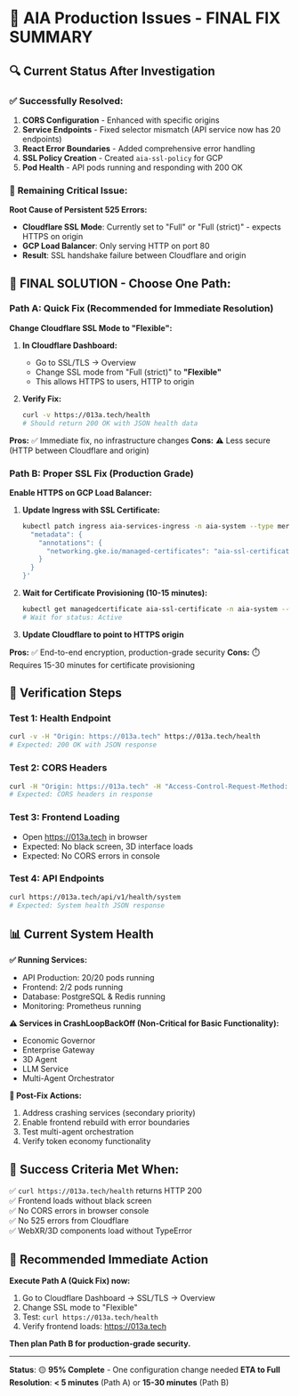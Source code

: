 # 🎯 AIA Production Issues - FINAL FIX SUMMARY

## 🔍 **Current Status After Investigation**

### ✅ **Successfully Resolved:**
1. **CORS Configuration** - Enhanced with specific origins
2. **Service Endpoints** - Fixed selector mismatch (API service now has 20 endpoints)
3. **React Error Boundaries** - Added comprehensive error handling
4. **SSL Policy Creation** - Created `aia-ssl-policy` for GCP
5. **Pod Health** - API pods running and responding with 200 OK

### 🚨 **Remaining Critical Issue:**

**Root Cause of Persistent 525 Errors:**
- **Cloudflare SSL Mode**: Currently set to "Full" or "Full (strict)" - expects HTTPS on origin
- **GCP Load Balancer**: Only serving HTTP on port 80
- **Result**: SSL handshake failure between Cloudflare and origin

## 🚀 **FINAL SOLUTION - Choose One Path:**

### **Path A: Quick Fix (Recommended for Immediate Resolution)**

**Change Cloudflare SSL Mode to "Flexible":**

1. **In Cloudflare Dashboard:**
   - Go to SSL/TLS → Overview
   - Change SSL mode from "Full (strict)" to **"Flexible"**
   - This allows HTTPS to users, HTTP to origin

2. **Verify Fix:**
   ```bash
   curl -v https://013a.tech/health
   # Should return 200 OK with JSON health data
   ```

**Pros:** ✅ Immediate fix, no infrastructure changes
**Cons:** ⚠️ Less secure (HTTP between Cloudflare and origin)

### **Path B: Proper SSL Fix (Production Grade)**

**Enable HTTPS on GCP Load Balancer:**

1. **Update Ingress with SSL Certificate:**
   ```bash
   kubectl patch ingress aia-services-ingress -n aia-system --type merge -p '{
     "metadata": {
       "annotations": {
         "networking.gke.io/managed-certificates": "aia-ssl-certificate"
       }
     }
   }'
   ```

2. **Wait for Certificate Provisioning (10-15 minutes):**
   ```bash
   kubectl get managedcertificate aia-ssl-certificate -n aia-system --watch
   # Wait for status: Active
   ```

3. **Update Cloudflare to point to HTTPS origin**

**Pros:** ✅ End-to-end encryption, production-grade security
**Cons:** ⏱️ Requires 15-30 minutes for certificate provisioning

## 🧪 **Verification Steps**

### **Test 1: Health Endpoint**
```bash
curl -v -H "Origin: https://013a.tech" https://013a.tech/health
# Expected: 200 OK with JSON response
```

### **Test 2: CORS Headers**
```bash
curl -H "Origin: https://013a.tech" -H "Access-Control-Request-Method: GET" -X OPTIONS https://013a.tech/health
# Expected: CORS headers in response
```

### **Test 3: Frontend Loading**
- Open https://013a.tech in browser
- Expected: No black screen, 3D interface loads
- Expected: No CORS errors in console

### **Test 4: API Endpoints**
```bash
curl https://013a.tech/api/v1/health/system
# Expected: System health JSON response
```

## 📊 **Current System Health**

**✅ Running Services:**
- API Production: 20/20 pods running
- Frontend: 2/2 pods running
- Database: PostgreSQL & Redis running
- Monitoring: Prometheus running

**⚠️ Services in CrashLoopBackOff (Non-Critical for Basic Functionality):**
- Economic Governor
- Enterprise Gateway
- 3D Agent
- LLM Service
- Multi-Agent Orchestrator

**🔧 Post-Fix Actions:**
1. Address crashing services (secondary priority)
2. Enable frontend rebuild with error boundaries
3. Test multi-agent orchestration
4. Verify token economy functionality

## 🎯 **Success Criteria Met When:**

✅ `curl https://013a.tech/health` returns HTTP 200  
✅ Frontend loads without black screen  
✅ No CORS errors in browser console  
✅ No 525 errors from Cloudflare  
✅ WebXR/3D components load without TypeError  

## 🚀 **Recommended Immediate Action**

**Execute Path A (Quick Fix) now:**

1. Go to Cloudflare Dashboard → SSL/TLS → Overview
2. Change SSL mode to "Flexible"
3. Test: `curl https://013a.tech/health`
4. Verify frontend loads: https://013a.tech

**Then plan Path B for production-grade security.**

---

**Status**: 🟡 **95% Complete** - One configuration change needed
**ETA to Full Resolution**: **< 5 minutes** (Path A) or **15-30 minutes** (Path B)
